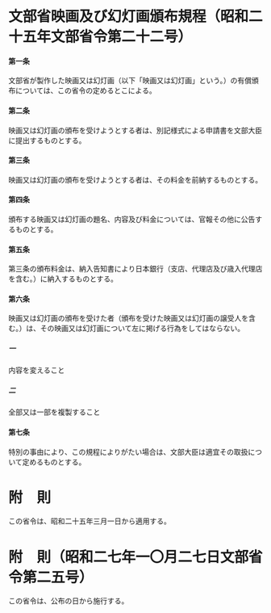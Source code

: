 # 文部省映画及び幻灯画頒布規程（昭和二十五年文部省令第二十二号）
#### 第一条
文部省が製作した映画又は幻灯画（以下「映画又は幻灯画」という。）の有償頒布については、この省令の定めるとこによる。
#### 第二条
映画又は幻灯画の頒布を受けようとする者は、別記様式による申請書を文部大臣に提出するものとする。
#### 第三条
映画又は幻灯画の頒布を受けようとする者は、その料金を前納するものとする。
#### 第四条
頒布する映画又は幻灯画の題名、内容及び料金については、官報その他に公告するものとする。
#### 第五条
第三条の頒布料金は、納入告知書により日本銀行（支店、代理店及び歳入代理店を含む。）に納入するものとする。
#### 第六条
映画又は幻灯画の頒布を受けた者（頒布を受けた映画又は幻灯画の譲受人を含む。）は、その映画又は幻灯画について左に掲げる行為をしてはならない。
##### 一
内容を変えること
##### 二
全部又は一部を複製すること
#### 第七条
特別の事由により、この規程によりがたい場合は、文部大臣は適宜その取扱について定めるものとする。
# 附　則
この省令は、昭和二十五年三月一日から適用する。
# 附　則（昭和二七年一〇月二七日文部省令第二五号）
この省令は、公布の日から施行する。
